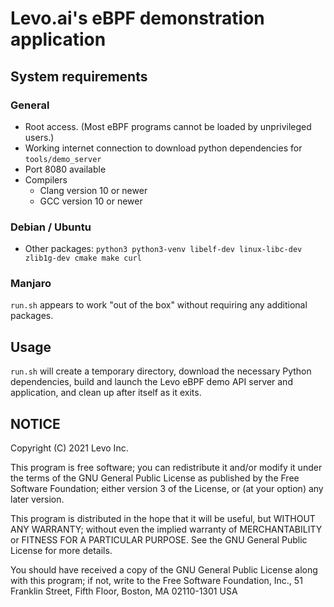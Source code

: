 # Levo.ai's eBPF demonstration application

## System requirements
### General
* Root access.  (Most eBPF programs cannot be loaded by unprivileged users.)
* Working internet connection to download python dependencies for `tools/demo_server`
* Port 8080 available
* Compilers
  * Clang version 10 or newer
  * GCC version 10 or newer

### Debian / Ubuntu
* Other packages: `python3 python3-venv libelf-dev linux-libc-dev zlib1g-dev cmake make curl`

### Manjaro ###
`run.sh` appears to work "out of the box" without requiring any additional packages.

## Usage
`run.sh` will create a temporary directory, download the necessary Python dependencies,
build and launch the Levo eBPF demo API server and application, and clean up after itself
as it exits.

## NOTICE
Copyright (C) 2021 Levo Inc.

This program is free software; you can redistribute it and/or modify
it under the terms of the GNU General Public License as published by
the Free Software Foundation; either version 3 of the License, or
(at your option) any later version.

This program is distributed in the hope that it will be useful,
but WITHOUT ANY WARRANTY; without even the implied warranty of
MERCHANTABILITY or FITNESS FOR A PARTICULAR PURPOSE.  See the
GNU General Public License for more details.

You should have received a copy of the GNU General Public License
along with this program; if not, write to the Free Software Foundation,
Inc., 51 Franklin Street, Fifth Floor, Boston, MA 02110-1301  USA